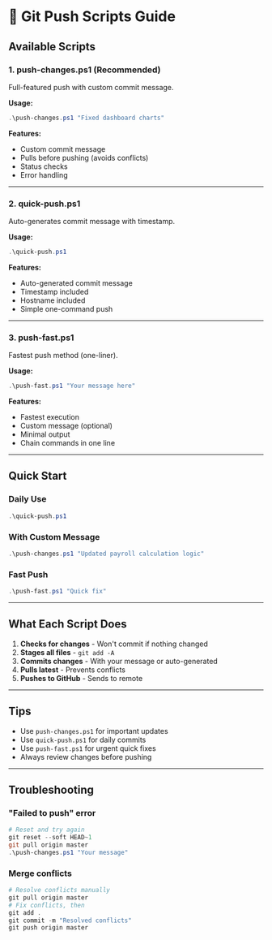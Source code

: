 # 🚀 Git Push Scripts Guide

## Available Scripts

### 1. **push-changes.ps1** (Recommended)
Full-featured push with custom commit message.

**Usage:**
```powershell
.\push-changes.ps1 "Fixed dashboard charts"
```

**Features:**
- Custom commit message
- Pulls before pushing (avoids conflicts)
- Status checks
- Error handling

---

### 2. **quick-push.ps1**
Auto-generates commit message with timestamp.

**Usage:**
```powershell
.\quick-push.ps1
```

**Features:**
- Auto-generated commit message
- Timestamp included
- Hostname included
- Simple one-command push

---

### 3. **push-fast.ps1**
Fastest push method (one-liner).

**Usage:**
```powershell
.\push-fast.ps1 "Your message here"
```

**Features:**
- Fastest execution
- Custom message (optional)
- Minimal output
- Chain commands in one line

---

## Quick Start

### Daily Use
```powershell
.\quick-push.ps1
```

### With Custom Message
```powershell
.\push-changes.ps1 "Updated payroll calculation logic"
```

### Fast Push
```powershell
.\push-fast.ps1 "Quick fix"
```

---

## What Each Script Does

1. **Checks for changes** - Won't commit if nothing changed
2. **Stages all files** - `git add -A`
3. **Commits changes** - With your message or auto-generated
4. **Pulls latest** - Prevents conflicts
5. **Pushes to GitHub** - Sends to remote

---

## Tips

- Use `push-changes.ps1` for important updates
- Use `quick-push.ps1` for daily commits
- Use `push-fast.ps1` for urgent quick fixes
- Always review changes before pushing

---

## Troubleshooting

### "Failed to push" error
```powershell
# Reset and try again
git reset --soft HEAD~1
git pull origin master
.\push-changes.ps1 "Your message"
```

### Merge conflicts
```powershell
# Resolve conflicts manually
git pull origin master
# Fix conflicts, then
git add .
git commit -m "Resolved conflicts"
git push origin master
```

